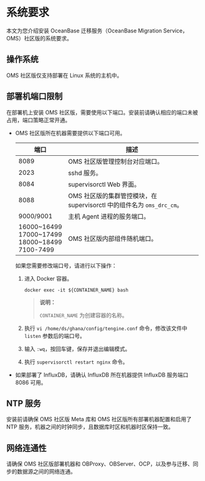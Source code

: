 # 系统要求

本文为您介绍安装 OceanBase 迁移服务（OceanBase Migration Service，OMS）社区版的系统要求。

## 操作系统

OMS 社区版仅支持部署在 Linux 系统的主机中。

## 部署机端口限制

在部署机上安装 OMS 社区版，需要使用以下端口。安装前请确认相应的端口未被占用，端口策略正常开通。

* OMS 社区版所在机器需要提供以下端口可用。

    |                                                端口                                                 |                        描述                        |
    |---------------------------------------------------------------------------------------------------|--------------------------------------------------|
    | 8089                                                                                     | OMS 社区版管理控制台对应端口。                                   |
    | 2023                                                                                              | sshd 服务。                                         |
    | 8084                                                                                              | supervisorctl Web 界面。                            |
    | 8088                                                                                              | OMS 社区版的集群管控模块，在 supervisorctl 中的组件名为 `oms_drc_cm`。 |
    | 9000/9001                                                                                         | 主机 Agent 进程的服务端口。                                |
    | 16000\~16499 <br>17000\~17499 <br> 18000\~18499  <br>7100-7499 | OMS 社区版内部组件随机端口。                                    |

    如果您需要修改端口号，请进行以下操作：
  
    1. 进入 Docker 容器。

        ```shell
        docker exec -it ${CONTAINER_NAME} bash
        ```

        >**说明：**
        >
        >`CONTAINER_NAME` 为创建容器的名称。

    2. 执行 `vi /home/ds/ghana/config/tengine.conf` 命令，修改该文件中 `listen` 参数后的端口号。

    3. 输入 `:wq`，按回车键，保存并退出编辑模式。

    4. 执行 `supervisorctl restart nginx` 命令。

* 如果部署了 InfluxDB，请确认 InfluxDB 所在机器提供 InfluxDB 服务端口 8086 可用。

## NTP 服务

安装前请确保 OMS 社区版 Meta 库和 OMS 社区版所有部署机器配置和启用了 NTP 服务，机器之间的时钟同步，且数据库时区和机器时区保持一致。

## 网络连通性

请确保 OMS 社区版部署机器和 OBProxy、OBServer、OCP，以及参与迁移、同步的数据源之间的网络连通。
